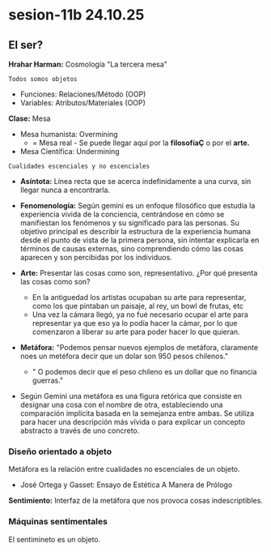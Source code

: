 # sesion-11b 24.10.25

## El ser?
**Hrahar Harman:** Cosmología "La tercera mesa"

`Todos somos objetos`

- Funciones: Relaciones/Método (OOP)
- Variables: Atributos/Materiales (OOP)

**Clase:** Mesa

- Mesa humanista: Overmining
   - = Mesa real - Se puede llegar aquí por la **filosofíaÇ** o por el **arte.**
- Mesa Científica: Undermining

`Cualidades escenciales y no escenciales`

- **Asíntota:** Línea recta que se acerca indefinidamente a una curva, sin llegar nunca a encontrarla.
- **Fenomenología:** Según gemini es un enfoque filosófico que estudia la experiencia vivida de la conciencia, centrándose en cómo se manifiestan los fenómenos y su significado para las personas. Su objetivo principal es describir la estructura de la experiencia humana desde el punto de vista de la primera persona, sin intentar explicarla en términos de causas externas, sino comprendiendo cómo las cosas aparecen y son percibidas por los individuos. 

- **Arte:** Presentar las cosas como son, representativo.
  ¿Por qué presenta las cosas como son?
   - En la antiguedad los artistas ocupaban su arte para representar, como los que pintaban un paisaje, al rey, un bowl de frutas, etc
   - Una vez la cámara llegó, ya no fué necesario ocupar el arte para representar ya que eso ya lo podía hacer la cámar, por lo que comenzaron a liberar su arte para poder hacer lo que quieran.

- **Metáfora:** "Podemos pensar nuevos ejemplos de metáfora, claramente noes un metéfora decir que un dolar son 950 pesos chilenos."
    - " O podemos decir que el peso chileno es un dollar que no financia guerras."
  
- Según Gemini una metáfora es una figura retórica que consiste en designar una cosa con el nombre de otra, estableciendo una comparación implícita basada en la semejanza entre ambas. Se utiliza para hacer una descripción más vívida o para explicar un concepto abstracto a través de uno concreto.

### Diseño orientado a objeto

Metáfora es la relación entre cualidades no escenciales de un objeto.

- José Ortega y Gasset: Ensayo de Estética A Manera de Prólogo

**Sentimiento:** Interfaz de la metáfora que nos provoca cosas indescriptibles.

### Máquinas sentimentales
El sentimineto es un objeto.
